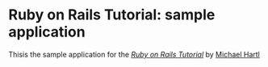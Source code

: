 # Ruby on Rails Tutorial: sample application

Thisis the sample application for
the [*Ruby on Rails Tutorial*](http://railstutorial.org/)
by [Michael Hartl](http://michaelhartl.com/)
